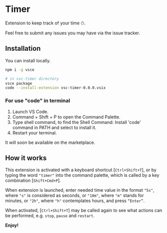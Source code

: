 # Timer
Extension to keep track of your time ⏱.

Feel free to submit any issues you may have via the issue tracker.

## Installation

You can install locally.
```sh
npm i -g vsce

# in vsc-timer directory
vsce package
code --install-extension vsc-timer-0.0.0.vsix
```
### For use "code" in terminal
1. Launch VS Code.
2. Command + Shift + P to open the Command Palette.
3. Type shell command, to find the Shell Command: Install 'code' command in PATH and select to install it.
4. Restart your terminal.

It will soon be available on the marketplace.

## How it works

This extension is activated with a keyboard shortcut [`Ctrl+Shift+T`], or by typing the word `"timer"` into the command palette, which is called by a key combination [`Shift+Cmd+P`].

When extension is launched, enter needed time value in the format `"5s"`, where `"s"` is considered as seconds, or `"10m"`, where `"m"` stands for minutes, or `"2h"`, where `"h"` contemplates hours, and press `“Enter”`.

When activated, [`Ctrl+Shift+T`] may be called again to see what actions can be performed, e.g. `stop`, `pause` and `restart`.

**Enjoy!**
